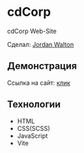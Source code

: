 # cdCorp

cdCorp Web-Site

Сделал: <a href="https://github.com/1JordanWalton1">Jordan Walton</a>

## Демонстрация

Ссылка на сайт: <a href="https://1jordanwalton1.github.io/Jadoo/">клик</a>

## Технологии

- HTML
- CSS(SCSS)
- JavaScript
- Vite 
